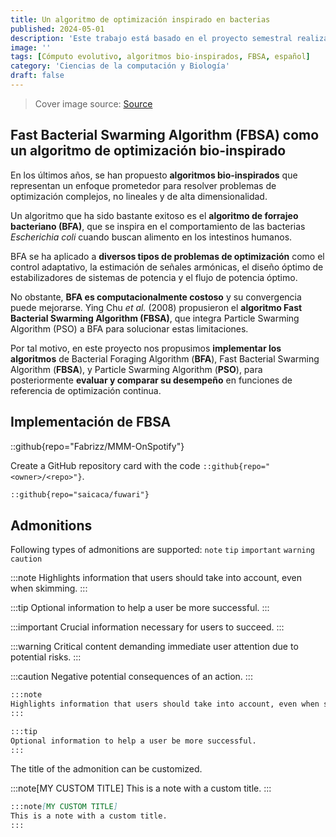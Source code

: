 ```yaml
---
title: Un algoritmo de optimización inspirado en bacterias
published: 2024-05-01
description: 'Este trabajo está basado en el proyecto semestral realizado por mí, Paulina Martín, y Carlos Desideiro en el semestre 2024-1 (enero a junio del 2024) para la materia de Cómputo Evolutivo impartida por M. en C. Oscar Hernández Constantino. Esta entrada se centra en el algoritmo de optimización inspirado en bacterias *Escherichia coli* propuesto por Ying Chu *et al.* (2008)'
image: ''
tags: [Cómputo evolutivo, algoritmos bio-inspirados, FBSA, español]
category: 'Ciencias de la computación y Biología'
draft: false 
---
```


> Cover image source: [Source](https://unsplash.com/photos/a-close-up-of-a-plant-with-very-long-stems-7tgIlnxj2bM)

## Fast Bacterial Swarming Algorithm (FBSA) como un algoritmo de optimización bio-inspirado

En los últimos años, se han propuesto **algoritmos bio-inspirados** que representan un enfoque prometedor para resolver problemas de optimización complejos, no lineales y de alta dimensionalidad. 

Un algoritmo que ha sido bastante exitoso es el **algoritmo de forrajeo bacteriano (BFA)**, que se inspira en el comportamiento de las bacterias *Escherichia coli* cuando buscan alimento en los intestinos humanos.

BFA se ha aplicado a **diversos tipos de problemas de optimización** como el control adaptativo, la estimación de señales armónicas, el diseño óptimo de estabilizadores de sistemas de potencia y el flujo de potencia óptimo.

No obstante, **BFA es computacionalmente costoso** y su convergencia puede mejorarse. Ying Chu *et al.* (2008) propusieron el **algoritmo Fast Bacterial Swarming Algorithm (FBSA)**, que integra Particle Swarming Algorithm (PSO) a BFA para solucionar estas limitaciones. 

Por tal motivo, en este proyecto nos propusimos **implementar los algoritmos** de Bacterial Foraging Algorithm (**BFA**), Fast Bacterial Swarming Algorithm (**FBSA**), y Particle Swarming Algorithm (**PSO**), para posteriormente **evaluar y comparar su desempeño** en funciones de referencia de optimización continua.

## Implementación de FBSA

::github{repo="Fabrizz/MMM-OnSpotify"}

Create a GitHub repository card with the code `::github{repo="<owner>/<repo>"}`.

```markdown
::github{repo="saicaca/fuwari"}
```

## Admonitions

Following types of admonitions are supported: `note` `tip` `important` `warning` `caution`

:::note
Highlights information that users should take into account, even when skimming.
:::

:::tip
Optional information to help a user be more successful.
:::

:::important
Crucial information necessary for users to succeed.
:::

:::warning
Critical content demanding immediate user attention due to potential risks.
:::

:::caution
Negative potential consequences of an action.
:::

```markdown
:::note
Highlights information that users should take into account, even when skimming.
:::

:::tip
Optional information to help a user be more successful.
:::
```

The title of the admonition can be customized.

:::note[MY CUSTOM TITLE]
This is a note with a custom title.
:::

```markdown
:::note[MY CUSTOM TITLE]
This is a note with a custom title.
:::
```